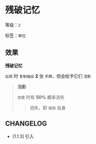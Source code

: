 # 残破记忆

等级：`2`

标签：`单位`

## 效果

**残破记忆**

`出现` 时 `复制抽出` **2** 张 `手牌`，但会给予它们 `泡影`

> **泡影**
>
> `放置` 时有 **50%** 概率消失
>> 消失，即 `摧毁` 自身

## CHANGELOG

- [1.1.3] 引入
